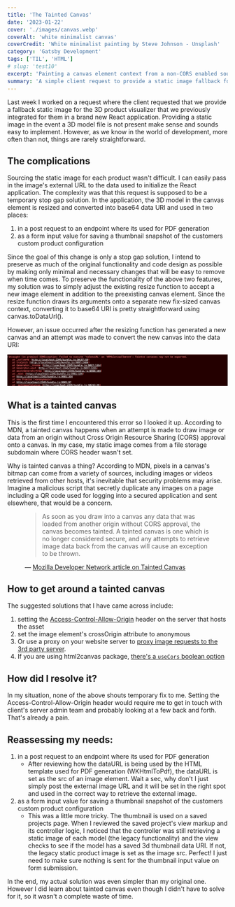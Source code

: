 ```yaml
---
title: 'The Tainted Canvas'
date: '2023-01-22'
cover: './images/canvas.webp'
coverAlt: 'white minimalist canvas'
coverCredit: 'White minimalist painting by Steve Johnson - Unsplash'
category: 'Gatsby Development'
tags: ['TIL', 'HTML']
# slug: 'test10'
excerpt: 'Painting a canvas element context from a non-CORS enabled source will trigger tainted canvas exception and an empty canvas. How do you get around it?'
summary: 'A simple client request to provide a static image fallback for a missing real-time 3D model turns out to be not so straightforward'
---
```


Last week I worked on a request where the client requested that we provide a fallback static image for the 3D product visualizer that we previously integrated for them in a brand new React application. Providing a static image in the event a 3D model file is not present make sense and sounds easy to implement. However, as we know in the world of development, more often than not, things are rarely straightforward.


## The complications
Sourcing the static image for each product wasn't difficult. I can easily pass in the image's external URL to the data used to initialize the React application. The complexity was that this request is supposed to be a temporary stop gap solution. In the application, the 3D model in the canvas element is resized and converted into base64 data URI and used in two places:
1. in a post request to an endpoint where its used for PDF generation
2. as a form input value for saving a thumbnail snapshot of the customers custom product configuration

Since the goal of this change is only a stop gap solution, I intend to preserve as much of the original functionality and code design as possible by making only minimal and necessary changes that will be easy to remove when time comes. To preserve the functionality of the above two features, my solution was to simply adjust the existing resize function to accept a new image element in addition to the preexisting canvas element. Since the resize function draws its arguments onto a separate new fix-sized canvas context, converting it to base64 URI is pretty straightforward using canvas.toDataUrl().

However, an issue occurred after the resizing function has generated a new canvas  and an attempt was made to convert the new canvas into the data URI:

![Tainted error message in browser console](./images/tainted-canvas-error-screenshot.png)

## What is a tainted canvas
This is the first time I encountered this error so I looked it up. According to MDN, a tainted canvas happens when an attempt is made to draw image or data from an origin without Cross Origin Resource Sharing (CORS) approval onto a canvas. In my case, my static image comes from a file storage subdomain where CORS header wasn't set.

Why is tainted canvas a thing? According to MDN, pixels in a canvas's bitmap can come from a variety of sources, including images or videos retrieved from other hosts, it's inevitable that security problems may arise. Imagine a malicious script that secretly duplicate any images on a page including a QR code used for logging into a secured application and sent elsewhere, that would be a concern.

<figure class="u-blockquoteWrapper">
    <blockquote cite="https://developer.mozilla.org/en-US/docs/Web/HTML/CORS_enabled_image#security_and_tainted_canvases">
        <p class="u-semi-italic u-text-lg u-mb-0">As soon as you draw into a canvas any data that was loaded from another origin without CORS approval, the canvas becomes tainted. A tainted canvas is one which is no longer considered secure, and any attempts to retrieve image data back from the canvas will cause an exception to be thrown.</p>
    </blockquote>
    <figcaption>— <a href="https://developer.mozilla.org/en-US/docs/Web/HTML/CORS_enabled_image#security_and_tainted_canvases">Mozilla Developer Network article on Tainted Canvas</a></figcaption>
</figure>

## How to get around a tainted canvas
The suggested solutions that I have came across include:
1. setting the [Access-Control-Allow-Origin](https://developer.mozilla.org/en-US/docs/Web/HTTP/Headers/Access-Control-Allow-Origin) header on the server that hosts the asset
2. set the image element's crossOrigin attribute to anonymous
3. Or use a proxy on your website server to [proxy image requests to the 3rd party server](https://www.unblu.com/en/docs/latest/knowledge-base/html-tainted-canvas-limitation.html#is-there-a-workaround).
4. If you are using html2canvas package, [there's a `useCors` boolean option](https://stackoverflow.com/a/58484441/10134767)

## How did I resolve it?
In my situation, none of the above shouts temporary fix to me. Setting the  Access-Control-Allow-Origin header would require me to get in touch with client's server admin team and probably looking at a few back and forth. That's already a pain.

## Reassessing my needs:
1. in a post request to an endpoint where its used for PDF generation
	- After reviewing how the dataURL is being used by the HTML template used for PDF generation (WKHtmlToPdf), the dataURL is set as the src of an image element. Wait a sec, why don't I just simply post the external image URL and it will be set in the right spot and used in the correct way to retrieve the external image.
2. as a form input value for saving a thumbnail snapshot of the customers custom product configuration
	- This was a little more tricky. The thumbnail is used on a saved projects page. When I reviewed the saved project's view markup and its controller logic, I noticed that the controller was still retrieving a static image of each model (the legacy functionality) and the view checks to see if the model has a saved 3d thumbnail data URI. If not, the legacy static product image is set as the image src. Perfect! I just need to make sure nothing is sent for the thumbnail input value on form submission.

In the end, my actual solution was even simpler than my original one. However I did learn about tainted canvas even though I didn't have to solve for it, so it wasn't a complete waste of time.





